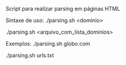 Script para realizar parsing em páginas HTML

Sintaxe de uso:
./parsing.sh <domínio>

./parsing.sh <arquivo_com_lista_dominios>

Exemplos:
./parsing.sh globo.com

./parsing.sh urls.txt
